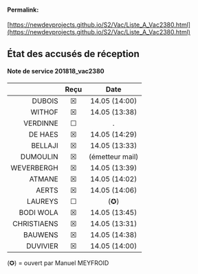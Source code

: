 <link rel="stylesheet" href="https://newdevprojects.github.io/S2/S2.css">

#### Permalink:
[https://newdevprojects.github.io/S2/Vac/Liste_A_Vac2380.html](https://newdevprojects.github.io/S2/Vac/Liste_A_Vac2380.html)


## &Eacute;tat des accusés de réception

#### Note de service 201818_vac2380

| &nbsp; | Reçu | Date |
| ---: | :---: | :---: |
| DUBOIS | &#9746; | 14.05 (14:00) |
| WITHOF | &#9746; | 14.05 (13:38) |
| VERDINNE | &#9744; | . |
| DE HAES | &#9746; | 14.05 (14:29) |
| BELLAJI | &#9746; | 14.05 (13:33) |
| DUMOULIN | &#9746; | (émetteur mail) |
| WEVERBERGH | &#9746; | 14.05 (13:39) |
| ATMANE | &#9746; | 14.05 (14:02) |
| AERTS | &#9746; | 14.05 (14:06) |
| LAUREYS | &#9744; | (&#10026;) |
| BODI WOLA | &#9746; | 14.05 (13:45) |
| CHRISTIAENS | &#9746; | 14.05 (13:31) |
| BAUWENS | &#9746; | 14.05 (14:38) |
| DUVIVIER | &#9746; | 14.05 (14:00) |

(&#10026;) = ouvert par Manuel MEYFROID
